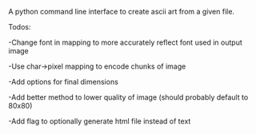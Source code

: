 A python command line interface to create ascii art from a given file. 

Todos:

-Change font in mapping to more accurately reflect font used in output image

-Use char->pixel mapping to encode chunks of image

-Add options for final dimensions

-Add better method to lower quality of image (should probably default to 80x80)

-Add flag to optionally generate html file instead of text
